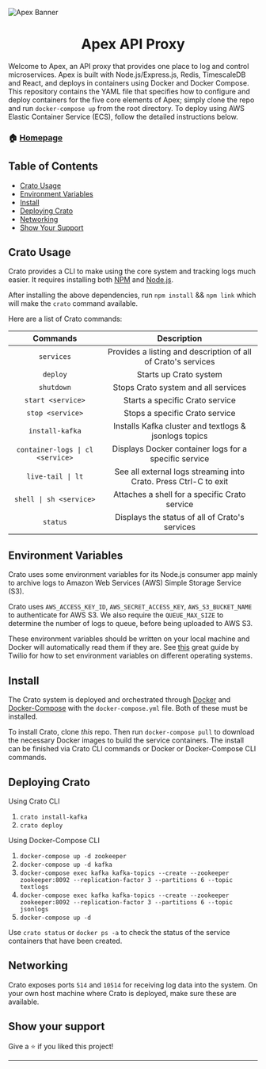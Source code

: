 
![Apex Banner]('./apex_banner.png')

<h1 align="center">Apex API Proxy</h1>

Welcome to Apex, an API proxy that provides one place to log and control microservices.  Apex is built with Node.js/Express.js, Redis, TimescaleDB and React, and deploys in containers using Docker and Docker Compose.  This repository contains the YAML file that specifies how to configure and deploy containers for the five core elements of Apex; simply clone the repo and run `docker-compose up` from the root directory.  To deploy using AWS Elastic Container Service (ECS), follow the detailed instructions below.

### 🏠 [Homepage](http://bit.ly/2TJckpZ)

## Table of Contents
- [Crato Usage](#crato-usage)
- [Environment Variables](#environment-variables)
- [Install](#install)
- [Deploying Crato](#deploying-crato)
- [Networking](#Networking)
- [Show Your Support](#show-your-support)


## Crato Usage

Crato provides a CLI to make using the core system and tracking logs much easier. It requires installing both [NPM](https://docs.npmjs.com/downloading-and-installing-node-js-and-npm) and [Node.js](https://nodejs.org/en/download/).

After installing the above dependencies, run `npm install`  && `npm link` which will make the `crato` command available.

Here are a list of Crato commands:

|              Commands             	|                            Description                           	|
|:---------------------------------:	|:----------------------------------------------------------------:	|
| `services`                        	| Provides a listing and description of all of Crato's services    	|
| `deploy`                          	| Starts up Crato system                                           	|
| `shutdown`                        	| Stops Crato system and all services                              	|
| `start <service>`                 	| Starts a specific Crato service                                  	|
| `stop <service>`                  	| Stops a specific Crato service                                   	|
| `install-kafka`                   	| Installs Kafka cluster and textlogs & jsonlogs topics            	|
| `container-logs \| cl <service>`  	| Displays Docker container logs for a specific service            	|
| `live-tail \| lt`                 	| See all external logs streaming into Crato. Press Ctrl-C to exit 	|
| `shell \| sh <service>`           	| Attaches a shell for a specific Crato service                    	|
| `status`                          	| Displays the status of all of Crato's services                   	|            

## Environment Variables

Crato uses some environment variables for its Node.js consumer app mainly to archive logs to Amazon Web Services (AWS) Simple Storage Service (S3).

Crato uses `AWS_ACCESS_KEY_ID`, `AWS_SECRET_ACCESS_KEY`, `AWS_S3_BUCKET_NAME` to authenticate for AWS S3. We also require the `QUEUE_MAX_SIZE` to determine the number of logs to queue, before being uploaded to AWS S3.

These environment variables should be written on your local machine and Docker will automatically read them if they are. See [this](https://www.twilio.com/blog/2017/01/how-to-set-environment-variables.html) great guide by Twilio for how to set environment variables on different operating systems.

## Install

The Crato system is deployed and orchestrated through [Docker](https://docs.docker.com/install/) and [Docker-Compose](https://docs.docker.com/compose/install/) with the `docker-compose.yml` file. Both of these must be installed.

To install Crato, clone *this* repo. Then run `docker-compose pull` to download the necessary Docker images to build the service containers. The install can be finished via Crato CLI commands or Docker or Docker-Compose CLI commands. 

## Deploying Crato

Using Crato CLI

1. `crato install-kafka`
2. `crato deploy`

Using Docker-Compose CLI
1. `docker-compose up -d zookeeper`
2. `docker-compose up -d kafka`
3. `docker-compose exec kafka kafka-topics --create --zookeeper zookeeper:8092 --replication-factor 3 --partitions 6 --topic textlogs`
4. `docker-compose exec kafka kafka-topics --create --zookeeper zookeeper:8092 --replication-factor 3 --partitions 6 --topic jsonlogs`
5. `docker-compose up -d`

Use `crato status` or `docker ps -a` to check the status of the service containers that have been created.

## Networking

Crato exposes ports `514` and `10514` for receiving log data into the system. On your own host machine where Crato is deployed, make sure these are available.

## Show your support

Give a ⭐️ if you liked this project!

***
